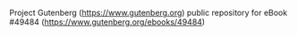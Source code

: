 Project Gutenberg (https://www.gutenberg.org) public repository for
eBook #49484 (https://www.gutenberg.org/ebooks/49484)
